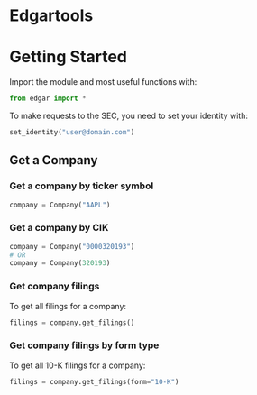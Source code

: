 # Edgartools


# Getting Started

Import the module and most useful functions with:
```python
from edgar import *
```

To make requests to the SEC, you need to set your identity with:
```python
set_identity("user@domain.com")
```

## Get a Company 

### Get a company by ticker symbol

```python
company = Company("AAPL")
```

### Get a company by CIK

```python
company = Company("0000320193")
# OR
company = Company(320193)
```

### Get company filings

To get all filings for a company:
```python
filings = company.get_filings()
```

### Get company filings by form type

To get all 10-K filings for a company:
```python
filings = company.get_filings(form="10-K")
```